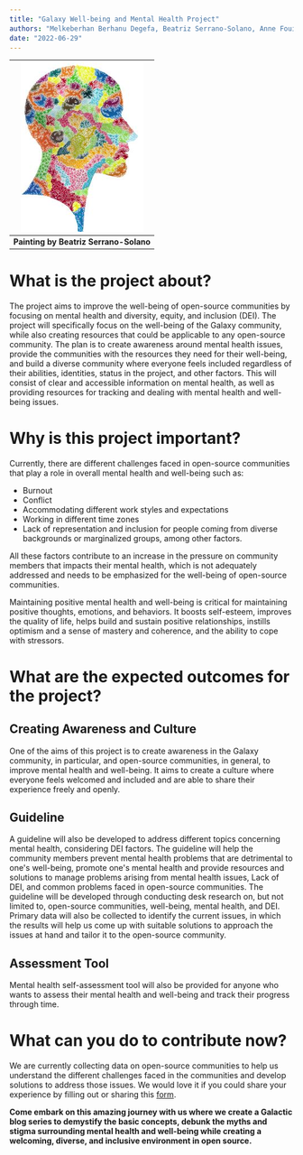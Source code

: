 ```yaml
---
title: "Galaxy Well-being and Mental Health Project" 
authors: "Melkeberhan Berhanu Degefa, Beatriz Serrano-Solano, Anne Fouilloux"
date: "2022-06-29"
---
```


| ![Watercolor Painting](Wellbeing_Project_Image.jpg) |
|:--:|
| <b>Painting by Beatriz Serrano-Solano</b>|

# What is the project about?

The project aims to improve the well-being of open-source communities by focusing on mental health and diversity, equity, and inclusion (DEI). The project will specifically focus on the well-being of the Galaxy community, while also creating resources that could be applicable to any open-source community. The plan is to create awareness around mental health issues, provide the communities with the resources they need for their well-being, and build a diverse community where everyone feels included regardless of their abilities, identities, status in the project, and other factors. This will consist of clear and accessible information on mental health, as well as providing resources for tracking and dealing with mental health and well-being issues.

# Why is this project important?

Currently, there are different challenges faced in open-source communities that play a role in overall mental health and well-being such as:
* Burnout
* Conflict
* Accommodating different work styles and expectations
* Working in different time zones
* Lack of representation and inclusion for people coming from diverse backgrounds or marginalized groups, among other factors.

All these factors contribute to an increase in the pressure on community members that impacts their mental health, which is not adequately addressed and needs to be emphasized for the well-being of open-source communities.  

Maintaining positive mental health and well-being is critical for maintaining positive thoughts, emotions, and behaviors. It boosts self-esteem, improves the quality of life, helps build and sustain positive relationships, instills optimism and a sense of mastery and coherence, and the ability to cope with stressors.

# What are the expected outcomes for the project?

## Creating Awareness and Culture

One of the aims of this project is to create awareness in the Galaxy community, in particular, and open-source communities, in general, to improve mental health and well-being. It aims to create a culture where everyone feels welcomed and included and are able to share their experience freely and openly. 

## Guideline

A guideline will also be developed to address different topics concerning mental health, considering DEI factors. The guideline will help the community members prevent mental health problems that are detrimental to one's well-being, promote one's mental health and provide resources and solutions to manage problems arising from mental health issues, Lack of DEI, and common problems faced in open-source communities. The guideline will be developed through conducting desk research on, but not limited to, open-source communities, well-being, mental health, and DEI. Primary data will also be collected to identify the current issues, in which the results will help us come up with suitable solutions to approach the issues at hand and tailor it to the open-source community.

## Assessment Tool

Mental health self-assessment tool will also be provided for anyone who wants to assess their mental health and well-being and track their progress through time.

# What can you do to contribute now?

We are currently collecting data on open-source communities to help us understand the different challenges faced in the communities and develop solutions to address those issues. We would love it if you could share your experience by filling out or sharing this [form](https://docs.google.com/forms/d/e/1FAIpQLSdXD-DrdWVpwoHwjG4UujIQV_KpIWPDMmn5yqkDb9kYqZRTBw/viewform?usp=sf_link).



**Come embark on this amazing journey with us where we create a Galactic blog series to demystify the basic concepts, debunk the myths and stigma surrounding mental health and well-being while creating a welcoming, diverse, and inclusive environment in open source.**
